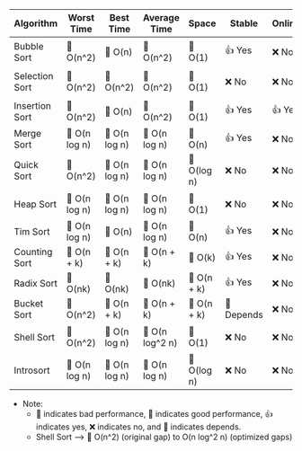 | Algorithm       | Worst Time        | Best Time          | Average Time      | Space       | Stable        | Online    | In-Place    | Adaptive     |
|-----------------|-------------------|--------------------|-------------------|-------------|---------------|-----------|-------------|--------------|
| Bubble Sort     | 🔴 O(n^2)         | 🔵 O(n)           | 🔴 O(n^2)         | 🔵 O(1)     | 👍 Yes       | ❌ No     | 👍 Yes      | 👍 Yes      |
| Selection Sort  | 🔴 O(n^2)         | 🔴 O(n^2)         | 🔴 O(n^2)         | 🔵 O(1)     | ❌ No        | ❌ No     | 👍 Yes      | ❌ No       |
| Insertion Sort  | 🔴 O(n^2)         | 🔴 O(n)           | 🔴 O(n^2)         | 🔵 O(1)     | 👍 Yes       | 👍 Yes    | 👍 Yes      | 👍 Yes      |
| Merge Sort      | 🔵 O(n log n)     | 🔵 O(n log n)     | 🔵 O(n log n)     | 🔴 O(n)     | 👍 Yes       | ❌ No     | ❌ No       | ❌ No       |
| Quick Sort      | 🔴 O(n^2)         | 🔵 O(n log n)     | 🔵 O(n log n)     | 🔵 O(log n) | ❌ No        | ❌ No     | 👍 Yes      | ❌ No       |
| Heap Sort       | 🔵 O(n log n)     | 🔵 O(n log n)     | 🔵 O(n log n)     | 🔵 O(1)     | ❌ No        | ❌ No     | 👍 Yes      | ❌ No       |
| Tim Sort        | 🔵 O(n log n)     | 🔴 O(n)           | 🔵 O(n log n)     | 🔴 O(n)     | 👍 Yes       | ❌ No     | ❌ No       | 👍 Yes      |
| Counting Sort   | 🔵 O(n + k)       | 🔵 O(n + k)       | 🔵 O(n + k)       | 🔴 O(k)     | 👍 Yes       | ❌ No     | ❌ No       | ❌ No       |
| Radix Sort      | 🔵 O(nk)          | 🔵 O(nk)          | 🔵 O(nk)          | 🔴 O(n + k) | 👍 Yes       | ❌ No     | ❌ No       | ❌ No       |
| Bucket Sort     | 🔴 O(n^2)         | 🔵 O(n + k)       | 🔵 O(n + k)       | 🔴 O(n + k) | 🤔 Depends   | ❌ No      | ❌ No      | ❌ No       |
| Shell Sort      | 🔴 O(n^2)         | 🔵 O(n log n)     | 🔵 O(n log^2 n)   | 🔵 O(1)     | ❌ No        | ❌ No     | 👍 Yes      | 👍 Yes      |
| Introsort       | 🔵 O(n log n)     | 🔵 O(n log n)     | 🔵 O(n log n)     | 🔵 O(log n) | ❌ No        | ❌ No     | 👍 Yes      | ❌ No       |


* Note: 
  + 🔴 indicates bad performance, 🔵 indicates good performance, 👍 indicates yes, ❌ indicates no, and 🤔 indicates depends.
  +   Shell Sort --> 🔴 O(n^2) (original gap) to O(n log^2 n) (optimized gaps) 


